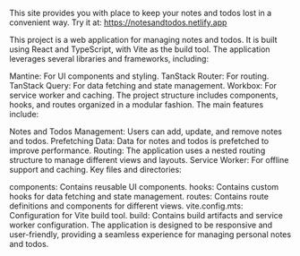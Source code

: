 This site provides you with place to keep your notes and todos lost in a convenient way. 
Try it at:  https://notesandtodos.netlify.app

This project is a web application for managing notes and todos. It is built using React and TypeScript, with Vite as the build tool. The application leverages several libraries and frameworks, including:

Mantine: For UI components and styling.
TanStack Router: For routing.
TanStack Query: For data fetching and state management.
Workbox: For service worker and caching.
The project structure includes components, hooks, and routes organized in a modular fashion. The main features include:

Notes and Todos Management: Users can add, update, and remove notes and todos.
Prefetching Data: Data for notes and todos is prefetched to improve performance.
Routing: The application uses a nested routing structure to manage different views and layouts.
Service Worker: For offline support and caching.
Key files and directories:

components: Contains reusable UI components.
hooks: Contains custom hooks for data fetching and state management.
routes: Contains route definitions and components for different views.
vite.config.mts: Configuration for Vite build tool.
build: Contains build artifacts and service worker configuration.
The application is designed to be responsive and user-friendly, providing a seamless experience for managing personal notes and todos.
